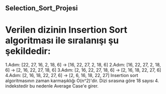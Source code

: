 ## Selection_Sort_Projesi
# Verilen dizinin Insertion Sort algoritması ile sıralanışı şu şekildedir:

1.Adım: [22, 27, 16, 2, 18, 6] -> [16, 22, 27, 2, 18, 6]
2.Adım: [16, 22, 27, 2, 18, 6] -> [2, 16, 22, 27, 18, 6]
3.Adım: [2, 16, 22, 27, 18, 6] -> [2, 16, 18, 22, 27, 6]
4.Adım: [2, 16, 18, 22, 27, 6] -> [2, 6, 16, 18, 22, 27]
Insertion sort algoritmasının zaman karmaşıklığı O(n^2)'dir. 
Dizi sırasına göre 18 sayısı 4. indekstedir bu nedenle Average Case'e girer.
